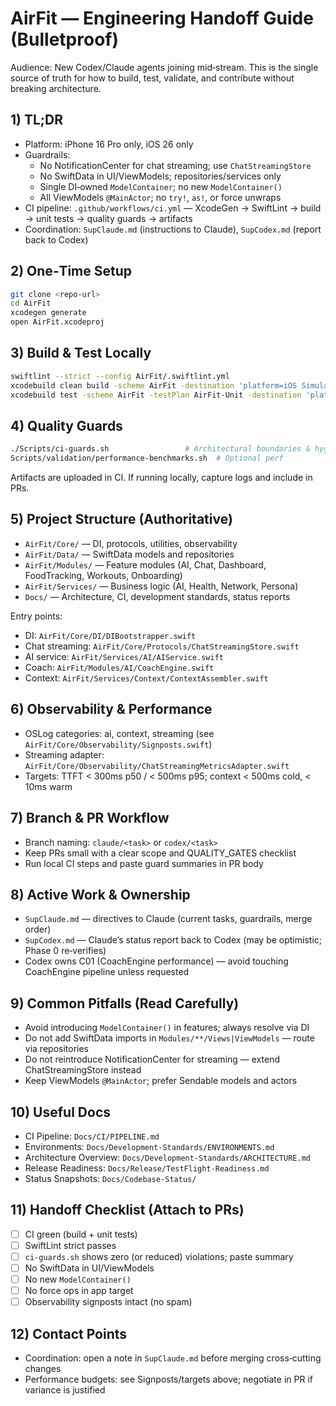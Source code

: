 # AirFit — Engineering Handoff Guide (Bulletproof)

Audience: New Codex/Claude agents joining mid‑stream. This is the single source of truth for how to build, test, validate, and contribute without breaking architecture.

## 1) TL;DR
- Platform: iPhone 16 Pro only, iOS 26 only
- Guardrails:
  - No NotificationCenter for chat streaming; use `ChatStreamingStore`
  - No SwiftData in UI/ViewModels; repositories/services only
  - Single DI‑owned `ModelContainer`; no new `ModelContainer()`
  - All ViewModels `@MainActor`; no `try!`, `as!`, or force unwraps
- CI pipeline: `.github/workflows/ci.yml` — XcodeGen → SwiftLint → build → unit tests → quality guards → artifacts
- Coordination: `SupClaude.md` (instructions to Claude), `SupCodex.md` (report back to Codex)

## 2) One‑Time Setup
```bash
git clone <repo-url>
cd AirFit
xcodegen generate
open AirFit.xcodeproj
```

## 3) Build & Test Locally
```bash
swiftlint --strict --config AirFit/.swiftlint.yml
xcodebuild clean build -scheme AirFit -destination 'platform=iOS Simulator,name=iPhone 16 Pro,OS=26.0'
xcodebuild test -scheme AirFit -testPlan AirFit-Unit -destination 'platform=iOS Simulator,name=iPhone 16 Pro,OS=26.0'
```

## 4) Quality Guards
```bash
./Scripts/ci-guards.sh                 # Architectural boundaries & hygiene
Scripts/validation/performance-benchmarks.sh  # Optional perf
```
Artifacts are uploaded in CI. If running locally, capture logs and include in PRs.

## 5) Project Structure (Authoritative)
- `AirFit/Core/` — DI, protocols, utilities, observability
- `AirFit/Data/` — SwiftData models and repositories
- `AirFit/Modules/` — Feature modules (AI, Chat, Dashboard, FoodTracking, Workouts, Onboarding)
- `AirFit/Services/` — Business logic (AI, Health, Network, Persona)
- `Docs/` — Architecture, CI, development standards, status reports

Entry points:
- DI: `AirFit/Core/DI/DIBootstrapper.swift`
- Chat streaming: `AirFit/Core/Protocols/ChatStreamingStore.swift`
- AI service: `AirFit/Services/AI/AIService.swift`
- Coach: `AirFit/Modules/AI/CoachEngine.swift`
- Context: `AirFit/Services/Context/ContextAssembler.swift`

## 6) Observability & Performance
- OSLog categories: ai, context, streaming (see `AirFit/Core/Observability/Signposts.swift`)
- Streaming adapter: `AirFit/Core/Observability/ChatStreamingMetricsAdapter.swift`
- Targets: TTFT < 300ms p50 / < 500ms p95; context < 500ms cold, < 10ms warm

## 7) Branch & PR Workflow
- Branch naming: `claude/<task>` or `codex/<task>`
- Keep PRs small with a clear scope and QUALITY_GATES checklist
- Run local CI steps and paste guard summaries in PR body

## 8) Active Work & Ownership
- `SupClaude.md` — directives to Claude (current tasks, guardrails, merge order)
- `SupCodex.md` — Claude’s status report back to Codex (may be optimistic; Phase 0 re‑verifies)
- Codex owns C01 (CoachEngine performance) — avoid touching CoachEngine pipeline unless requested

## 9) Common Pitfalls (Read Carefully)
- Avoid introducing `ModelContainer()` in features; always resolve via DI
- Do not add SwiftData imports in `Modules/**/Views|ViewModels` — route via repositories
- Do not reintroduce NotificationCenter for streaming — extend ChatStreamingStore instead
- Keep ViewModels `@MainActor`; prefer Sendable models and actors

## 10) Useful Docs
- CI Pipeline: `Docs/CI/PIPELINE.md`
- Environments: `Docs/Development-Standards/ENVIRONMENTS.md`
- Architecture Overview: `Docs/Development-Standards/ARCHITECTURE.md`
- Release Readiness: `Docs/Release/TestFlight-Readiness.md`
- Status Snapshots: `Docs/Codebase-Status/`

## 11) Handoff Checklist (Attach to PRs)
- [ ] CI green (build + unit tests)
- [ ] SwiftLint strict passes
- [ ] `ci-guards.sh` shows zero (or reduced) violations; paste summary
- [ ] No SwiftData in UI/ViewModels
- [ ] No new `ModelContainer()`
- [ ] No force ops in app target
- [ ] Observability signposts intact (no spam)

## 12) Contact Points
- Coordination: open a note in `SupClaude.md` before merging cross‑cutting changes
- Performance budgets: see Signposts/targets above; negotiate in PR if variance is justified

